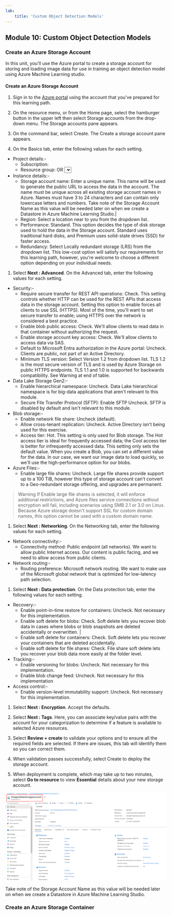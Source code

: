```yaml
---
lab:
    title: 'Custom Object Detection Models'
---
```

## Module 10: Custom Object Detection Models

### Create an Azure Storage Account
In this unit, you'll use the Azure portal to create a storage account for storing and loading image data for use in training an object detection model using Azure Machine Learning studio.

#### Create an Azure Storage Account
1. Sign in to the [Azure portal](https://portal.azure.com/) using the account that you've prepared for this learning path.

1. On the resource menu, or from the Home page, select the hamburger button in the upper left then select Storage accounts from the drop-down menu. The Storage accounts pane appears.

1. On the command bar, select Create. The Create a storage account pane appears.

1. On the Basics tab, enter the following values for each setting.
- Project details:- 
    - Subscription: <Your Subscription>
    - Resource group: <Create New> OR <Select an Existing Resource Group>
- Instance details:-
    - Storage account name: Enter a unique name. This name will be used to generate the public URL to access the data in the account. The name must be unique across all existing storage account names in Azure. Names must have 3 to 24 characters and can contain only lowercase letters and numbers. Take note of the Storage Account Name as this value will be needed later on when we create a Datastore in Azure Machine Learning Studio.|
    - Region: Select a location near to you from the dropdown list.
    - Performance:	Standard. This option decides the type of disk storage used to hold the data in the Storage account. Standard uses traditional hard disks, and Premium uses solid-state drives (SSD) for faster access.
    - Redundancy: Select Locally redundant storage (LRS) from the dropdown list. This low-cost option will satisfy our requirements for this learning path, however, you're welcome to choose a different option depending on your individual needs.

1. Select **Next : Advanced**. On the Advanced tab, enter the following values for each setting.
- Security:-
    - Require secure transfer for REST API operations: Check. This setting controls whether HTTP can be used for the REST APIs that access data in the storage account. Setting this option to enable forces all clients to use SSL (HTTPS). Most of the time, you'll want to set secure transfer to enable; using HTTPS over the network is considered a best practice.
    - Enable blob public access: Check. We'll allow clients to read data in that container without authorizing the request.
    - Enable storage account key access: Check. We'll allow clients to access data via SAS.
    - Default to Microsoft Entra authorization in the Azure portal: Uncheck. Clients are public, not part of an Active Directory.
    - Minimum TLS version: Select Version 1.2 from dropdown list. TLS 1.2 is the most secure version of TLS and is used by Azure Storage on public HTTPS endpoints. TLS 1.1 and 1.0 is supported for backwards compatibility. See Warning at end of table.
- Data Lake Storage Gen2:- 
    - Enable hierarchical namespace: Uncheck. Data Lake hierarchical namespace is for big-data applications that aren't relevant to this module.
    - Secure File Transfer Protocol (SFTP): Enable SFTP	Uncheck. SFTP is disabled by default and isn't relevant to this module.
- Blob storage:-
    - Enable network file share: Uncheck (default).
    - Allow cross-tenant replication: Uncheck. Active Directory isn't being used for this exercise.
    - Access tier: Hot. This setting is only used for Blob storage. The Hot access tier is ideal for frequently accessed data; the Cool access tier is better for infrequently accessed data. This setting only sets the default value. When you create a Blob, you can set a different value for the data. In our case, we want our image data to load quickly, so we'll use the high-performance option for our blobs.
- Azure Files:-
    - Enable large file shares: Uncheck. Large file shares provide support up to a 100 TiB, however this type of storage account can't convert to a Geo-redundant storage offering, and upgrades are permanent.

> Warning
> If Enable large file shares is selected, it will enforce additional restrictions, and Azure files service connections without encryption will fail, including scenarios using SMB 2.1 or 3.0 on Linux. Because Azure storage doesn't support SSL for custom domain names, this option cannot be used with a custom domain name.

1. Select **Next : Networking**. On the Networking tab, enter the following values for each setting.
- Network connectivity:- 
    - Connectivity method: Public endpoint (all networks). We want to allow public Internet access. Our content is public facing, and we need to allow access from public clients.
- Network routing:-
    - Routing preference: Microsoft network routing. We want to make use of the Microsoft global network that is optimized for low-latency path selection. 

1. Select **Next : Data protection**. On the Data protection tab, enter the following values for each setting.
- Recovery:-
    - Enable point-in-time restore for containers: Uncheck. Not necessary for this implementation.
    - Enable soft delete for blobs: Check. Soft delete lets you recover blob data in cases where blobs or blob snapshots are deleted accidentally or overwritten. |
    - Enable soft delete for containers: Check. Soft delete lets you recover your containers that are deleted accidentally.
    - Enable soft delete for file shares: Check. File share soft delete lets you recover your blob data more easily at the folder level.
- Tracking:- 
    - Enable versioning for blobs: Uncheck. Not necessary for this implementation.
    - Enable blob change feed: Uncheck. Not necessary for this implementation
- Access control:-
    - Enable version-level immutability support: Uncheck. Not necessary for this implementation.

1. Select **Next : Encryption**. Accept the defaults.

1. Select **Next : Tags**. Here, you can associate key/value pairs with the account for your categorization to determine if a feature is available to selected Azure resources.

1. Select **Review + create** to validate your options and to ensure all the required fields are selected. If there are issues, this tab will identify them so you can correct them.

1. When validation passes successfully, select Create to deploy the storage account.

1. When deployment is complete, which may take up to two minutes, select **Go to resource** to view **Essential** details about your new storage account.

![Storage Overview](../images/10/3-storage-overview.png)

Take note of the Storage Account Name as this value will be needed later on when we create a Datastore in Azure Machine Learning Studio.

### Create an Azure Storage Container

